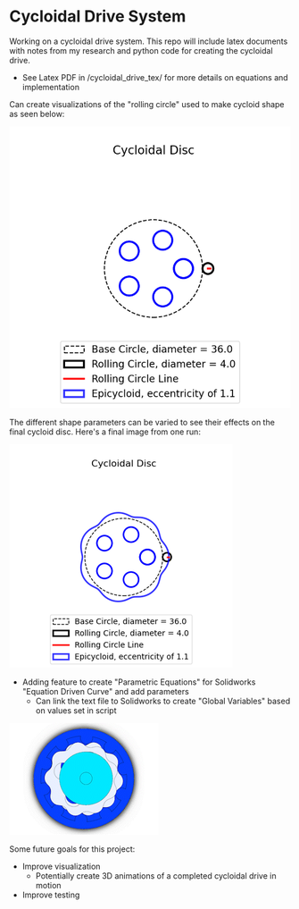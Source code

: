 # Cycloidal Drive System

Working on a cycloidal drive system. This repo will include  latex documents with notes from my research and python code for creating the cycloidal drive.

- See Latex PDF in /cycloidal_drive_tex/ for more details on equations and implementation

Can create visualizations of the "rolling circle" used to make cycloid shape as seen below:

![Cycloid GIF](/imgs/plot_ecc_1.1_03_31_2023_1055.gif)

The different shape parameters can be varied to see their effects on the final cycloid disc.
Here's a final image from one run:

![Cyloid PNG](imgs/cycloid_plot_03_31_2023_1054.png)

- Adding feature to create "Parametric Equations" for Solidworks "Equation Driven Curve" and add parameters
    - Can link the text file to Solidworks to create "Global Variables" based on values set in script

![Full Cycloid GIF](imgs/cycloid_assm_wExplodegif.gif)

Some future goals for this project:
- Improve visualization
    - Potentially create 3D animations of a completed cycloidal drive in motion
- Improve testing